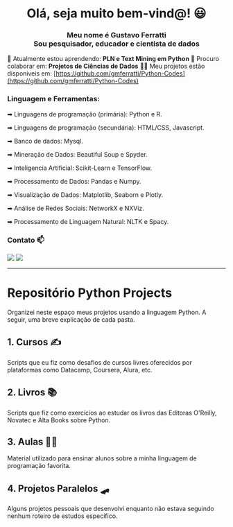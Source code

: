 <h1 align="center"> Olá, seja muito bem-vind@! 😃</h1>
<h3 align="center"> Meu nome é Gustavo Ferratti <br> Sou pesquisador, educador e cientista de dados</h3>

🌱 Atualmente estou aprendendo: **PLN e Text Mining em Python**
👯 Procuro colaborar em: **Projetos de Ciências de Dados**
👨‍💻 Meu projetos estão disponiveis em: [https://github.com/gmferratti/Python-Codes](https://github.com/gmferratti/Python-Codes)

<h3 align="left">Linguagem e Ferramentas:</h3>

➡ Linguagens de programação (primária): Python e R.

➡ Linguagens de programação (secundária): HTML/CSS, Javascript.

➡ Banco de dados: Mysql.

➡ Mineração de Dados: Beautiful Soup e Spyder.

➡ Inteligencia Artificial: Scikit-Learn e TensorFlow.

➡ Processamento de Dados: Pandas e Numpy.

➡ Visualização de Dados: Matplotlib, Seaborn e Plotly.

➡ Análise de Redes Sociais: NetworkX e NXViz.

➡ Processamento de Linguagem Natural: NLTK e Spacy.


<h3 align="left">Contato 📫</h3>

<div> 
  <a href = "mailto:gmferratti@gmail.com"><img src="https://img.shields.io/badge/-Gmail-%23333?style=for-the-badge&logo=gmail&logoColor=white" target="_blank"></a>
  <a href="https://www.linkedin.com/in/gmferratti/" target="_blank"><img src="https://img.shields.io/badge/-LinkedIn-%230077B5?style=for-the-badge&logo=linkedin&logoColor=white" target="_blank"></a> 
</div>

_____________________________________________________________________________________________________________________

<h1> Repositório Python Projects </h1>

Organizei neste espaço meus projetos usando a linguagem Python. A seguir, uma breve explicação de cada pasta.

## 1. Cursos ✍️
Scripts que eu fiz como desafios de cursos livres oferecidos por plataformas como Datacamp, Coursera, Alura, etc.

## 2. Livros 📚
Scripts que fiz como exercícios ao estudar os livros das Editoras O'Reilly, Novatec e Alta Books sobre Python.

## 3. Aulas 👨‍🏫
Material utilizado para ensinar alunos sobre a minha linguagem de programação favorita.

## 4. Projetos Paralelos 🛹
Alguns projetos pessoais que desenvolvi enquanto não estava seguindo nenhum roteiro de estudos específico.
